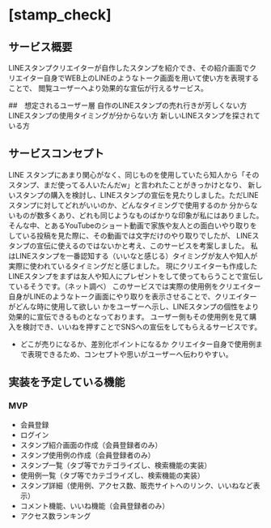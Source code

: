 # [stamp_check]

## サービス概要
LINEスタンプクリエイターが自作したスタンプを紹介でき、その紹介画面でクリエイター自身でWEB上のLINEのようなトーク画面を用いて使い方を表現することで、
閲覧ユーザーへより効果的な宣伝が行えるサービス。

##　想定されるユーザー層
自作のLINEスタンプの売れ行きが芳しくない方
LINEスタンプの使用タイミングが分からない方
新しいLINEスタンプを探されている方


## サービスコンセプト
LINE スタンプにあまり関心がなく、同じものを使用していたら知人から「そのスタンプ、まだ使ってる人いたんだw」と言われたことがきっかけとなり、
新しいスタンプの購入を検討し、LINEスタンプの宣伝を見たりしました。ただLINEスタンプに対してどれがいいのか、どんなタイミングで使用するのか
分からないものが数多くあり、どれも同じようなものばかりな印象が私にはありました。
そんな中、とあるYouTubeのショート動画で家族や友人との面白いやり取りをしている投稿を見た際に、その動画では文字だけのやり取りでしたが、
LINEスタンプの宣伝に使えるのではないかと考え、このサービスを考案しました。
私はLINEスタンプを一番認知する（いいなと感じる）タイミングが友人や知人が実際に使われているタイミングだと感じました。
現にクリエイターも作成したLINEスタンプをまずは友人や知人にプレゼントをして使ってもらうことで宣伝しているそうです。（ネット調べ）
このサービスでは実際の使用例をクリエイター自身がLINEのようなトーク画面にやり取りを表示させることで、クリエイターがどんな時に使用して欲しい
かをユーザーへ示し、LINEスタンプの個性をより効果的に宣伝できるものとなっております。
ユーザー側もその使用例を見て購入を検討でき、いいねを押すことでSNSへの宣伝をしてもらえるサービスです。


* どこが売りになるか、差別化ポイントになるか
クリエイター自身で使用例まで表現できるため、コンセプトや思いがユーザーへ伝わりやすい。

## 実装を予定している機能
### MVP
* 会員登録
* ログイン
* スタンプ紹介画面の作成（会員登録者のみ）
* スタンプ使用例の作成（会員登録者のみ）
* スタンプ一覧（タブ等でカテゴライズし、検索機能の実装）
* 使用例一覧（タブ等でカテゴライズし、検索機能の実装）
* スタンプ詳細（使用例、アクセス数、販売サイトへのリンク、いいねなど表示）
* コメント機能、いいね機能（会員登録者のみ）
* アクセス数ランキング